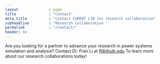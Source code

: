 ```yaml
---
layout              : page
title               : "Contact"
meta_title          : "Contact CURENT LTB for research collaboration"
subheadline         : "Research Collaboration "
permalink           : "/contact/"
header: no
---
```

Are you looking for a partner to advance your research in power systems simulation and analysis? Contact Dr. Fran Li at fli6@utk.edu To learn more about our research collaborations today!
